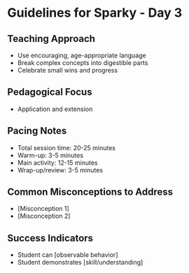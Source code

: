# Guidelines for Sparky - Day 3

## Teaching Approach
- Use encouraging, age-appropriate language
- Break complex concepts into digestible parts
- Celebrate small wins and progress

## Pedagogical Focus
- Application and extension

## Pacing Notes
- Total session time: 20-25 minutes
- Warm-up: 3-5 minutes
- Main activity: 12-15 minutes
- Wrap-up/review: 3-5 minutes

## Common Misconceptions to Address
- [Misconception 1]
- [Misconception 2]

## Success Indicators
- Student can [observable behavior]
- Student demonstrates [skill/understanding]
